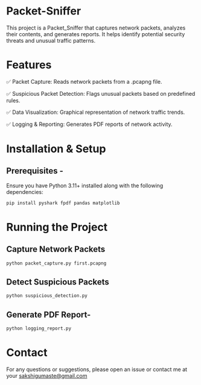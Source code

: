 # Packet-Sniffer
This project is a Packet_Sniffer that captures network packets, analyzes their contents, and generates reports. It helps identify potential security threats and unusual traffic patterns.
# Features

✅ Packet Capture: Reads network packets from a .pcapng file.

✅ Suspicious Packet Detection: Flags unusual packets based on predefined rules.

✅ Data Visualization: Graphical representation of network traffic trends.

✅ Logging & Reporting: Generates PDF reports of network activity.

# Installation & Setup

## Prerequisites -

Ensure you have Python 3.11+ installed along with the following dependencies:
 ```bash
pip install pyshark fpdf pandas matplotlib
  ```
# Running the Project

## Capture Network Packets 
 ```bash
python packet_capture.py first.pcapng
  ```
## Detect Suspicious Packets
 ```bash
python suspicious_detection.py
  ```
## Generate PDF Report-
 ```bash
python logging_report.py
  ```
# Contact
For any questions or suggestions, please open an issue or contact me at your sakshigumaste@gmail.com

